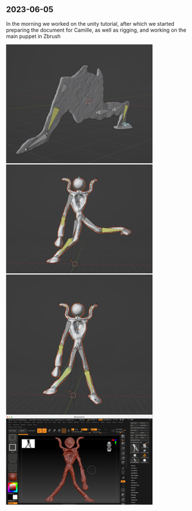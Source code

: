 ## 2023-06-05

In the morning we worked on the unity tutorial, after which we started preparing the document for Camille, as well as rigging, and working on the main puppet in Zbrush

<img src="imagesD/RiggedShadow2.png" width="400px">

<img src="imagesD/MainPuppetRigging2.png" width="400px">

<img src="imagesD/MainPuppetRigging.png" width="400px">

<img src="imagesD/66.png" width="400px">